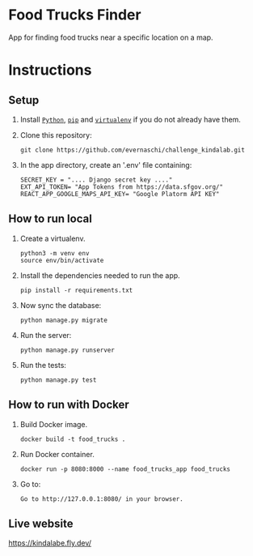 # Food Trucks Finder
App for finding food trucks near a specific location on a map.

# Instructions

## Setup

1. Install [`Python`][python_setup], [`pip`][pip_setup] and [`virtualenv`][venv_setup] if you do not already have them.

1. Clone this repository:

    ```
    git clone https://github.com/evernaschi/challenge_kindalab.git
    ```

1. In the app directory, create an '.env' file containing:
    ```
    SECRET_KEY = ".... Django secret key ...."
    EXT_API_TOKEN= "App Tokens from https://data.sfgov.org/"
    REACT_APP_GOOGLE_MAPS_API_KEY= "Google Platorm API KEY"
    ```

## How to run local

1. Create a virtualenv.

    ```
    python3 -m venv env
    source env/bin/activate
    ```

1. Install the dependencies needed to run the app.

    ```
    pip install -r requirements.txt
    ```

1. Now sync the database:

    ```
    python manage.py migrate
    ```
 
1. Run the server:

    ```
    python manage.py runserver
    ```

 
1. Run the tests:

    ```
    python manage.py test
    ```

## How to run with Docker

1. Build Docker image.

    ```
    docker build -t food_trucks .
    ```

1. Run Docker container.

    ```
    docker run -p 8080:8000 --name food_trucks_app food_trucks
    ```
1. Go to:

    ```
    Go to http://127.0.0.1:8080/ in your browser.
    ```

## Live website

https://kindalabe.fly.dev/



[python_setup]: https://www.python.org/downloads/
[pip_setup]: https://pypi.org/project/pip/
[venv_setup]: https://pypi.org/project/virtualenv/
